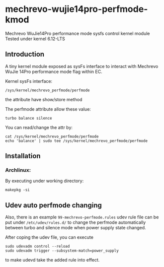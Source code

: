 # mechrevo-wujie14pro-perfmode-kmod
Mechrevo WuJie14Pro performance mode sysfs control kernel module  
Tested under kernel 6.12-LTS  
## Introduction
A tiny kernel module exposed as sysFs interface to interact with Mechrevo WuJie 14Pro performance mode flag within EC.  
   
Kernel sysFs interface:  
```  
/sys/kernel/mechrevo_perfmode/perfmode
```  
  
the attribute have show/store method  
  
The perfmode attribute allow these value:  
```
turbo balance silence
```  
You can read/change the attr by:
```
cat /sys/kernel/mechrevo_perfmode/perfmode
echo 'balance' | sudo tee /sys/kernel/mechrevo_perfmode/perfmode
```
## Installation
### Archlinux:
By executing under working directory:
```
makepkg -si
```
## Udev auto perfmode changing
Also, there is an example `99-mechrevo-perfmode.rules` udev rule file can be put under
`/etc/udev/rules.d/`
to change the perfmode automatically between turbo and silence mode when power supply state changed.

After coping the udev file, you can execute
```
sudo udevadm control --reload
sudo udevadm trigger --subsystem-match=power_supply
```
to make udevd take the added rule into effect.  
